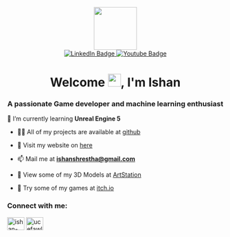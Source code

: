 
<div id="header" align="center">
    <img src="https://media.giphy.com/media/M9gbBd9nbDrOTu1Mqx/giphy.gif" width="100"/>
    <div id="badges">
      <a href="https://www.linkedin.com/in/ishanshrestha/">
        <img src="https://img.shields.io/badge/LinkedIn-blue?style=for-the-badge&logo=linkedin&logoColor=white" alt="LinkedIn Badge"/>
      </a>
      <a href="https://www.youtube.com/channel/UCEFAWlLFBNcNIm3OTgi8h6w">
        <img src="https://img.shields.io/badge/YouTube-red?style=for-the-badge&logo=youtube&logoColor=white" alt="Youtube Badge"/>
      </a>
    </div>
<!--   profile view -->
<!--   <img src="https://komarev.com/ghpvc/?username=ishan5hrestha&style=flat-square&color=blue" alt=""/> -->
<h1>
  Welcome 
  <img src="https://media.giphy.com/media/hvRJCLFzcasrR4ia7z/giphy.gif" width="30px"/>,
  I'm Ishan
</h1>
<h3>
  A passionate Game developer and machine learning enthusiast
</h3>
</div>
 🔭 I’m currently learning <b>Unreal Engine 5</b>

- 👨‍💻 All of my projects are available at [github](https://github.com/Ishan5hrestha?tab=repositories)

- 📝 Visit my website on [here](https://ishans.com.np/)

- 📫 Mail me at **ishanshrestha@gmail.com**

- 📄 View some of my 3D Models at [ArtStation](https://www.artstation.com/mutton)

- 📄 Try some of my games at [itch.io](https://300.itch.io/)

<h3 align="left">Connect with me:</h3>
<p align="left">
<a href="https://linkedin.com/in/ishan-shrestha-8693b2172" target="blank"><img align="center" src="https://raw.githubusercontent.com/rahuldkjain/github-profile-readme-generator/master/src/images/icons/Social/linked-in-alt.svg" alt="ishan-shrestha-8693b2172" height="30" width="40" /></a>
<a href="https://www.youtube.com/channel/UCEFAWlLFBNcNIm3OTgi8h6w" target="blank"><img align="center" src="https://raw.githubusercontent.com/rahuldkjain/github-profile-readme-generator/master/src/images/icons/Social/youtube.svg" alt="ucefawllfbncnim3otgi8h6w" height="30" width="40" /></a>
</p>

<!-- <h3 align="left">Languages and Tools:</h3> -->
<!-- <p><img align="left" src="https://github-readme-stats.vercel.app/api/top-langs?username=ishan5hrestha&show_icons=true&locale=en&theme=radical" alt="ishan5hrestha" /></p> -->

<!-- stars dekhaune -->
<!-- <p>&nbsp;<img align="center" src="https://github-readme-stats.vercel.app/api?username=ishan5hrestha&show_icons=true&locale=en&theme=radical" alt="ishan5hrestha" /></p> -->
<!-- streak dekhaune -->
<!-- <p><img align="center" src="https://github-readme-streak-stats.herokuapp.com/?user=ishan5hrestha&theme=radical" alt="ishan5hrestha" /></p> -->

